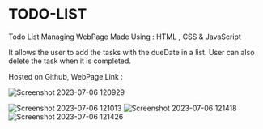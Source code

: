# TODO-LIST

Todo List Managing WebPage Made Using : HTML , CSS & JavaScript

It allows the user to add the tasks with the dueDate in a list.
User can also delete the task when it is completed.

Hosted on Github, WebPage Link : 

![Screenshot 2023-07-06 120929](https://github.com/Abhay2807/TODO-LIST/assets/76277587/261cef33-de0c-4148-b807-6d30dde1e6af)

![Screenshot 2023-07-06 121013](https://github.com/Abhay2807/TODO-LIST/assets/76277587/e720b490-4353-463a-a41d-dff5d19344a0)
![Screenshot 2023-07-06 121418](https://github.com/Abhay2807/TODO-LIST/assets/76277587/344340af-f83c-4851-bf71-9b320f8ce925)
![Screenshot 2023-07-06 121426](https://github.com/Abhay2807/TODO-LIST/assets/76277587/271a01a8-25c3-4102-8819-2a4a7c74baae)


